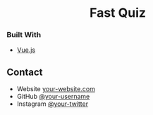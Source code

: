 <!-- Please update value in the {}  -->

<h1 align="center">Fast Quiz</h1>


### Built With

<!-- This section should list any major frameworks that you built your project using. Here are a few examples.-->

- [Vue.js](https://vuejs.org/)


## Contact

- Website [your-website.com](https://amsedev.vercel.app/)
- GitHub [@your-username](https://github.com/AlexSilvaEneque)
- Instagram [@your-twitter](https://www.instagram.com/silvaenequealex/)